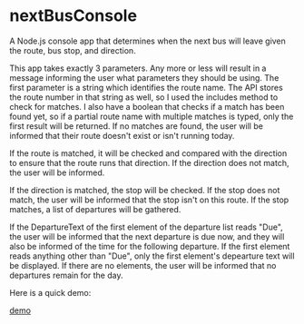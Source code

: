 # nextBusConsole
A Node.js console app that determines when the next bus will leave given the route, bus stop, and direction.

This app takes exactly 3 parameters.  Any more or less will result in a message informing the user what parameters they should be using.  The first parameter is a string which identifies the route name.  The API stores the route number in that string as well, so I used the includes method to check for matches.  I also have a boolean that checks if a match has been found yet, so if a partial route name with multiple matches is typed, only the first result will be returned.  If no matches are found, the user will be informed that their route doesn't exist or isn't running today.

If the route is matched, it will be checked and compared with the direction to ensure that the route runs that direction.  If the direction does not match, the user will be informed.  

If the direction is matched, the stop will be checked.  If the stop does not match, the user will be informed that the stop isn't on this route.  If the stop matches, a list of departures will be gathered.

If the DepartureText of the first element of the departure list reads "Due", the user will be informed that the next departure is due now, and they will also be informed of the time for the following departure.  If the first element reads anything other than "Due", only the first element's depearture text will be displayed.  If there are no elements, the user will be informed that no departures remain for the day.  

Here is a quick demo:

[demo](nextBusConsole.gif)